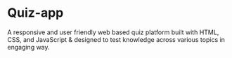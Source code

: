 # Quiz-app
A responsive and user friendly web based quiz platform built with HTML, CSS, and JavaScript &amp; designed to test knowledge across various topics in engaging way.
